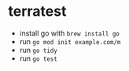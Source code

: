 # terratest

* install go with `brew install go`
* run `go mod init example.com/m`
* run `go tidy`
* run `go test`
